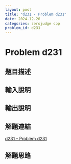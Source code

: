 ```yaml
---
layout: post
title: "d231 - Problem d231"
date: 2024-12-20
categories: zerojudge cpp
problem_id: d231
---
```


# Problem d231

## 題目描述



## 輸入說明



## 輸出說明



## 解題連結

[d231 - Problem d231](https://zerojudge.tw/ShowProblem?problemid=d231)

## 解題思路

